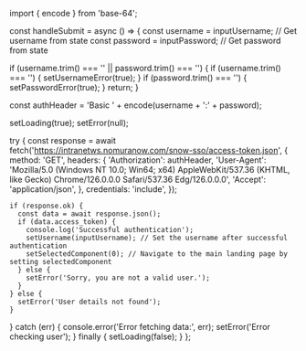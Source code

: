 import { encode } from 'base-64';

const handleSubmit = async () => {
  const username = inputUsername;  // Get username from state
  const password = inputPassword;  // Get password from state

  if (username.trim() === '' || password.trim() === '') {
    if (username.trim() === '') {
      setUsernameError(true);
    }
    if (password.trim() === '') {
      setPasswordError(true);
    }
    return;
  }

  const authHeader = 'Basic ' + encode(username + ':' + password);

  setLoading(true);
  setError(null);

  try {
    const response = await fetch('https://intranetws.nomuranow.com/snow-sso/access-token.json', {
      method: 'GET',
      headers: {
        'Authorization': authHeader,
        'User-Agent': 'Mozilla/5.0 (Windows NT 10.0; Win64; x64) AppleWebKit/537.36 (KHTML, like Gecko) Chrome/126.0.0.0 Safari/537.36 Edg/126.0.0.0',
        'Accept': 'application/json',
      },
      credentials: 'include',
    });

    if (response.ok) {
      const data = await response.json();
      if (data.access_token) {
        console.log('Successful authentication');
        setUsername(inputUsername); // Set the username after successful authentication
        setSelectedComponent(0); // Navigate to the main landing page by setting selectedComponent
      } else {
        setError('Sorry, you are not a valid user.');
      }
    } else {
      setError('User details not found');
    }
  } catch (err) {
    console.error('Error fetching data:', err);
    setError('Error checking user');
  } finally {
    setLoading(false);
  }
};
